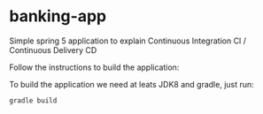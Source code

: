 # banking-app

Simple spring 5 application to explain Continuous Integration CI / Continuous Delivery CD 

Follow the instructions to build the application:

To build the application we need at leats JDK8 and gradle, just run:

``
gradle build
``

